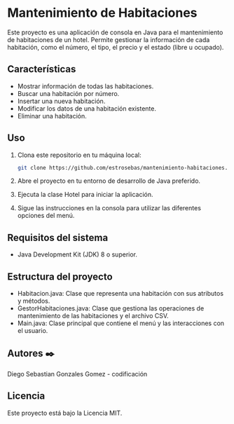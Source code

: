 # Mantenimiento de Habitaciones

Este proyecto es una aplicación de consola en Java para el mantenimiento de habitaciones de un hotel. Permite gestionar la información de cada habitación, como el número, el tipo, el precio y el estado (libre u ocupado).

## Características

- Mostrar información de todas las habitaciones.
- Buscar una habitación por número.
- Insertar una nueva habitación.
- Modificar los datos de una habitación existente.
- Eliminar una habitación.

## Uso

1. Clona este repositorio en tu máquina local:

   ```bash
   git clone https://github.com/estrosebas/mantenimiento-habitaciones.git
2. Abre el proyecto en tu entorno de desarrollo de Java preferido.

3. Ejecuta la clase Hotel para iniciar la aplicación.

4. Sigue las instrucciones en la consola para utilizar las diferentes opciones del menú.

## Requisitos del sistema
- Java Development Kit (JDK) 8 o superior.
## Estructura del proyecto
- Habitacion.java: Clase que representa una habitación con sus atributos y métodos.
- GestorHabitaciones.java: Clase que gestiona las operaciones de mantenimiento de las habitaciones y el archivo CSV.
- Main.java: Clase principal que contiene el menú y las interacciones con el usuario.

## Autores :black_nib:
Diego Sebastian Gonzales Gomez - codificación

## Licencia
Este proyecto está bajo la Licencia MIT.

